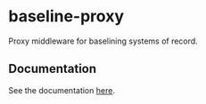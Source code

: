 # baseline-proxy

Proxy middleware for baselining systems of record.

## Documentation

See the documentation [here](https://docs.provide.services).
